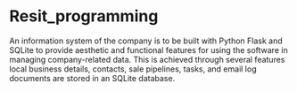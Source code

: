 # Resit_programming
An information system of the company is to be built with Python Flask and SQLite to provide aesthetic and functional features for using the software in managing company-related data. This
is achieved through several features local business details, contacts, sale pipelines, tasks, and email log documents are stored in an SQLite database.
